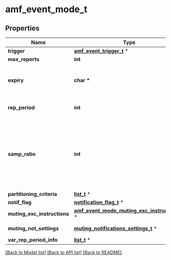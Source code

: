 # amf_event_mode_t

## Properties
Name | Type | Description | Notes
------------ | ------------- | ------------- | -------------
**trigger** | [**amf_event_trigger_t**](amf_event_trigger.md) \* |  | 
**max_reports** | **int** |  | [optional] 
**expiry** | **char \*** | string with format &#39;date-time&#39; as defined in OpenAPI. | [optional] 
**rep_period** | **int** | indicating a time in seconds. | [optional] 
**samp_ratio** | **int** | Unsigned integer indicating Sampling Ratio (see clauses 4.15.1 of 3GPP TS 23.502), expressed in percent.   | [optional] 
**partitioning_criteria** | [**list_t**](partitioning_criteria.md) \* |  | [optional] 
**notif_flag** | [**notification_flag_t**](notification_flag.md) \* |  | [optional] 
**muting_exc_instructions** | [**amf_event_mode_muting_exc_instructions_t**](amf_event_mode_muting_exc_instructions.md) \* |  | [optional] 
**muting_not_settings** | [**muting_notifications_settings_t**](muting_notifications_settings.md) \* |  | [optional] [readonly] 
**var_rep_period_info** | [**list_t**](var_rep_period.md) \* |  | [optional] 

[[Back to Model list]](../README.md#documentation-for-models) [[Back to API list]](../README.md#documentation-for-api-endpoints) [[Back to README]](../README.md)


